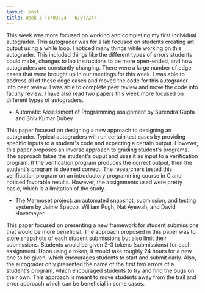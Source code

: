 ```yaml
---
layout: post
title: Week 3 (6/03/24 - 6/07/24)
---
```


This week was more focused on working and completing my first individual autograder. This autograder was for a lab focused on students creating art output using a while loop. I noticed many things while working on this autograder. This included things like the different types of errors students could make, changes to lab instructions to be more open-ended, and how autograders are constantly changing. There were a large number of edge cases that were brought up in our meetings for this week. I was able to address all of these edge cases and moved the code for this autograder into peer review. I was able to complete peer review and move the code into faculty review. I have also read two papers this week more focused on different types of autograders. 

- Automatic Assessment of Programming assignment by Surendra Gupta and Shiv Kumar Dubey

This paper focused on designing a new approach to designing an autograder. Typical autograders will run certain test cases by providing specific inputs to a student's code and expecting a certain output. However, this paper proposes an inverse approach to grading student's programs. The approach takes the student's ouput and uses it as input to a verification program. If the verification program produces the correct output, then the student's program is deemed correct. The researchers tested this verification program on an introductory programming course in C and noticed favorable results. However, the assignments used were pretty basic, which is a limitation of the study. 

- The Marmoset project: an automated snapshot, submission, and testing system by Jaime Spacco, William Pugh, Nat Ayewah, and David Hovemeyer.

This paper focused on presenting a new framework for student submissions that would be more beneficial. The approach proposed in this paper was to store snapshots of each student submissions but also limit their submissions. Students would be given 2-3 tokens (submissions) for each assignment. Upon using a token, it would take roughly 24 hours for a new one to be given, which encourages students to start and submit early. Also, the autograder only presented the name of the first two errors of a student's program, which encouraged students to try and find the bugs on their own. This approach is meant to move students away from the trail and error approach which can be beneficial in some cases. 
